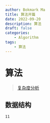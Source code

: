 ```yaml
---
author: Bokmark Ma
title: 算法开篇
date: 2022-09-20
description: 算法 
draft: false
categories:
    - Algorithm
tags:
    - 算法
---
```


# 算法

> [复杂度分析](/quote/algorithm/)

## 数据结构
    11